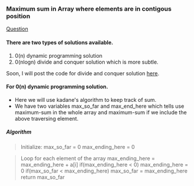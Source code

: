 ### Maximum sum in Array where elements are in contigous position
[Question](https://www.geeksforgeeks.org/largest-sum-contiguous-subarray/)

#### There are two types of solutions available.
1.  0(n) dynamic programming solution
2. 0(nlogn) divide and conquer solution which is more subtle.

Soon, I will post the code for divide and conquer solution [here]().

#### For 0(n) dynamic programming solution.
- Here we will use kadane's algorithm to keep track of sum.
- We have two variables max_so_far and max_end_here which tells use maximum-sum in the whole array and maximum-sum if we include the above traversing element.

##### Algorithm
> Initialize:
    max_so_far = 0
    max_ending_here = 0

> Loop for each element of the array
   max_ending_here = max_ending_here + a[i]
   if(max_ending_here < 0)
            max_ending_here = 0
   if(max_so_far < max_ending_here)
            max_so_far = max_ending_here
return max_so_far




